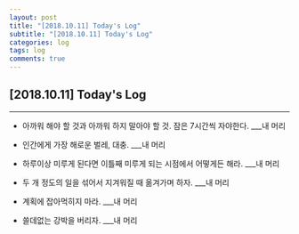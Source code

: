 ```yaml
---
layout: post
title: "[2018.10.11] Today's Log"
subtitle: "[2018.10.11] Today's Log"
categories: log
tags: log
comments: true
---
```


[2018.10.11] Today's Log
-------------

****

- 아까워 해야 할 것과 아까워 하지 말아야 할 것.
잠은 7시간씩 자야한다. ___내 머리

- 인간에게 가장 해로운 벌레, 대충. ___내 머리

- 하루이상 미루게 된다면 이틀째 미루게 되는 시점에서 어떻게든 해라. ___내 머리

- 두 개 정도의 일을 섞어서 지겨워질 때 옮겨가며 하자. ___내 머리

- 계획에 잡아먹히지 마라. ___내 머리

- 쓸데없는 강박을 버리자. ___내 머리